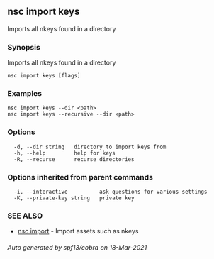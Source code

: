 ## nsc import keys

Imports all nkeys found in a directory

### Synopsis

Imports all nkeys found in a directory

```
nsc import keys [flags]
```

### Examples

```
nsc import keys --dir <path>
nsc import keys --recursive --dir <path>

```

### Options

```
  -d, --dir string   directory to import keys from
  -h, --help         help for keys
  -R, --recurse      recurse directories
```

### Options inherited from parent commands

```
  -i, --interactive          ask questions for various settings
  -K, --private-key string   private key
```

### SEE ALSO

* [nsc import](nsc_import.md)	 - Import assets such as nkeys

###### Auto generated by spf13/cobra on 18-Mar-2021
